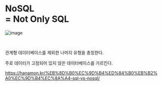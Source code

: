 # NoSQL </br> = Not Only SQL

![image](https://user-images.githubusercontent.com/58407737/212087014-011c0036-baef-4f83-a314-a161e5664131.png)

</br>

관계형 데이터베이스를 제외한 나머지 유형을 총칭한다. </br>

주로 데이터가 고정되어 있지 않은 데이터베이스를 가르킨다.  </br>

https://hanamon.kr/%EB%8D%B0%EC%9D%B4%ED%84%B0%EB%B2%A0%EC%9D%B4%EC%8A%A4-sql-vs-nosql/
